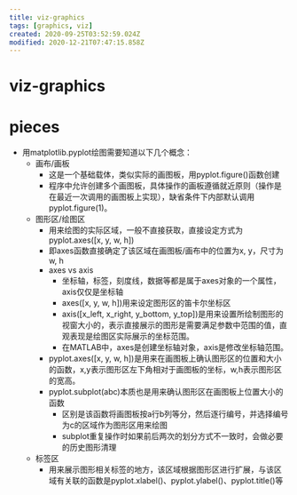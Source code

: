 ```yaml
---
title: viz-graphics
tags: [graphics, viz]
created: 2020-09-25T03:52:59.024Z
modified: 2020-12-21T07:47:15.858Z
---
```


# viz-graphics

# pieces

- 用matplotlib.pyplot绘图需要知道以下几个概念：
  - 画布/画板
    - 这是一个基础载体，类似实际的画图板，用pyplot.figure()函数创建
    - 程序中允许创建多个画图板，具体操作的画板遵循就近原则（操作是在最近一次调用的画图板上实现），缺省条件下内部默认调用pyplot.figure(1)。
  - 图形区/绘图区
    - 用来绘图的实际区域，一般不直接获取，直接设定方式为pyplot.axes([x, y, w, h])
    - 即axes函数直接确定了该区域在画图板/画布中的位置为x, y，尺寸为w, h
    - axes vs axis
      - 坐标轴，标签，刻度线，数据等都是属于axes对象的一个属性，axis仅仅是坐标轴
      - axes([x, y, w, h])用来设定图形区的笛卡尔坐标区
      - axis([x_left, x_right, y_bottom, y_top])是用来设置所绘制图形的视窗大小的，表示直接展示的图形是需要满足参数中范围的值，直观表现是绘图区实际展示的坐标范围。
      - 在MATLAB中，axes是创建坐标轴对象，axis是修改坐标轴范围。
    - pyplot.axes([x, y, w, h])是用来在画图板上确认图形区的位置和大小的函数，x,y表示图形区左下角相对于画图板的坐标，w,h表示图形区的宽高。
    - pyplot.subplot(abc)本质也是用来确认图形区在画图板上位置大小的函数
      - 区别是该函数将画图板按a行b列等分，然后逐行编号，并选择编号为c的区域作为图形区用来绘图
      - subplot重复操作时如果前后两次的划分方式不一致时，会做必要的历史图形清理
  - 标签区
    - 用来展示图形相关标签的地方，该区域根据图形区进行扩展，与该区域有关联的函数是pyplot.xlabel()、pyplot.ylabel()、pyplot.title()等
